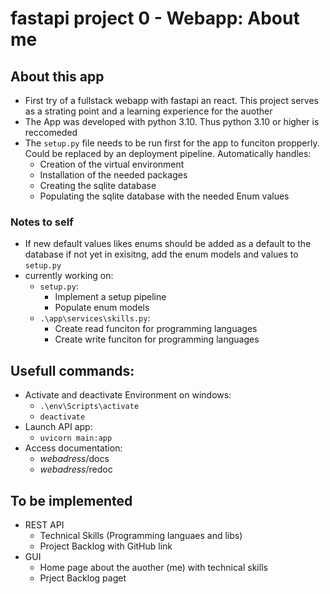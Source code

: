 # fastapi project 0 - Webapp: About me

## About this app
- First try of a fullstack webapp with fastapi an react. This project serves as a strating point and a learning experience for the auother
- The App was developed with python 3.10. Thus python 3.10 or higher is reccomeded
- The `setup.py` file needs to be run first for the app to funciton propperly. Could be replaced by an deployment pipeline. Automatically handles:
    - Creation of the virtual environment
    - Installation of the needed packages
    - Creating the sqlite database
    - Populating the sqlite database with the needed Enum values

### Notes to self
- If new default values likes enums should be added as a default to the database if not yet in exisitng, add the enum models and values to `setup.py`
- currently working on:
    - `setup.py`:
        - Implement a setup pipeline
        - Populate enum models
    - `.\app\services\skills.py`:
        - Create read funciton for programming languages
        - Create write funciton for programming languages

## Usefull commands:
- Activate and deactivate Environment on windows:
    - `.\env\Scripts\activate`
    - `deactivate`
- Launch API app:
    - `uvicorn main:app`
- Access documentation:
    - *webadress*/docs
    - *webadress*/redoc

## To be implemented
- REST API
    - Technical Skills (Programming languaes and libs)
    - Project Backlog with GitHub link
- GUI
    - Home page about the auother (me) with technical skills
    - Prject Backlog paget